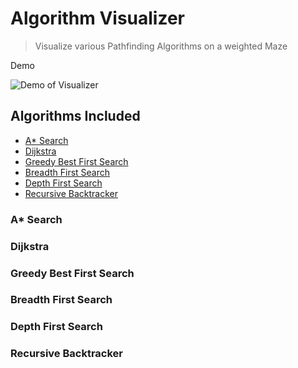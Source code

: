 # Algorithm Visualizer
> Visualize various Pathfinding Algorithms on a weighted Maze

Demo

![Demo of Visualizer](https://s5.gifyu.com/images/AlgoVisualizerdcd5f4f9b0ad07cf.md.gif)

## Algorithms Included
* [A* Search](https://en.wikipedia.org/wiki/A*_search_algorithm)
* [Dijkstra](https://en.wikipedia.org/wiki/Dijkstra%27s_algorithm)
* [Greedy Best First Search](https://en.wikipedia.org/wiki/Best-first_search#Greedy_BFS)
* [Breadth First Search](https://en.wikipedia.org/wiki/Breadth-first_search)
* [Depth First Search](https://en.wikipedia.org/wiki/Depth-first_search)
* [Recursive Backtracker](https://en.wikipedia.org/wiki/Maze_generation_algorithm#Recursive_backtracker)

### A* Search
### Dijkstra
### Greedy Best First Search
### Breadth First Search
### Depth First Search
### Recursive Backtracker



